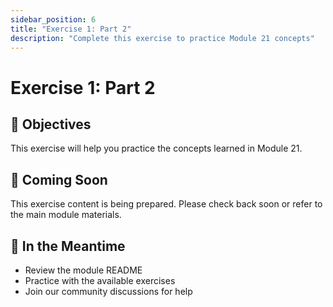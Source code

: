 ```yaml
---
sidebar_position: 6
title: "Exercise 1: Part 2"
description: "Complete this exercise to practice Module 21 concepts"
---
```


# Exercise 1: Part 2

## 🎯 Objectives

This exercise will help you practice the concepts learned in Module 21.

## 📝 Coming Soon

This exercise content is being prepared. Please check back soon or refer to the main module materials.

## 🚀 In the Meantime

- Review the module README
- Practice with the available exercises
- Join our community discussions for help
